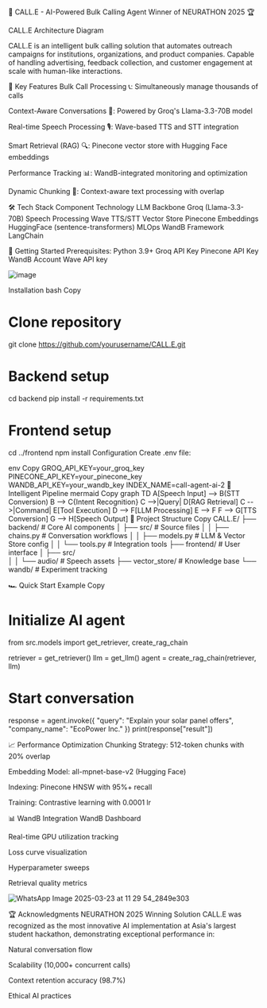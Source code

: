 🚀 CALL.E - AI-Powered Bulk Calling Agent
Winner of NEURATHON 2025 🏆

CALL.E Architecture Diagram

CALL.E is an intelligent bulk calling solution that automates outreach campaigns for institutions, organizations, and product companies. Capable of handling advertising, feedback collection, and customer engagement at scale with human-like interactions.

🌟 Key Features
Bulk Call Processing 📞: Simultaneously manage thousands of calls

Context-Aware Conversations 🧠: Powered by Groq's Llama-3.3-70B model

Real-time Speech Processing 🎙️: Wave-based TTS and STT integration

Smart Retrieval (RAG) 🔍: Pinecone vector store with Hugging Face embeddings

Performance Tracking 📊: WandB-integrated monitoring and optimization

Dynamic Chunking 🧩: Context-aware text processing with overlap

🛠️ Tech Stack
Component	Technology
LLM Backbone	Groq (Llama-3.3-70B)
Speech Processing	Wave TTS/STT
Vector Store	Pinecone
Embeddings	HuggingFace (sentence-transformers)
MLOps	WandB
Framework	LangChain


🚀 Getting Started
Prerequisites:
Python 3.9+
Groq API Key
Pinecone API Key
WandB Account
Wave API key

![image](https://github.com/user-attachments/assets/bcb415eb-24d3-4a69-8065-bd00b61348ef)


Installation
bash
Copy
# Clone repository
git clone https://github.com/yourusername/CALL.E.git

# Backend setup
cd backend
pip install -r requirements.txt

# Frontend setup
cd ../frontend
npm install
Configuration
Create .env file:

env
Copy
GROQ_API_KEY=your_groq_key
PINECONE_API_KEY=your_pinecone_key
WANDB_API_KEY=your_wandb_key
INDEX_NAME=call-agent-ai-2
🧠 Intelligent Pipeline
mermaid
Copy
graph TD
    A[Speech Input] --> B(STT Conversion)
    B --> C{Intent Recognition}
    C -->|Query| D[RAG Retrieval]
    C -->|Command| E[Tool Execution]
    D --> F[LLM Processing]
    E --> F
    F --> G[TTS Conversion]
    G --> H[Speech Output]
📂 Project Structure
Copy
CALL.E/
├── backend/                 # Core AI components
│   ├── src/                 # Source files
│   │   ├── chains.py        # Conversation workflows
│   │   ├── models.py        # LLM & Vector Store config
│   │   └── tools.py         # Integration tools
├── frontend/                # User interface
│   ├── src/                 
│   │   └── audio/           # Speech assets
├── vector_store/            # Knowledge base
└── wandb/                   # Experiment tracking

🏎️ Quick Start Example
Copy
# Initialize AI agent
from src.models import get_retriever, create_rag_chain

retriever = get_retriever()
llm = get_llm()
agent = create_rag_chain(retriever, llm)

# Start conversation
response = agent.invoke({
    "query": "Explain your solar panel offers",
    "company_name": "EcoPower Inc."
})
print(response["result"])


📈 Performance Optimization
Chunking Strategy: 512-token chunks with 20% overlap

Embedding Model: all-mpnet-base-v2 (Hugging Face)

Indexing: Pinecone HNSW with 95%+ recall

Training: Contrastive learning with 0.0001 lr

📊 WandB Integration
WandB Dashboard

Real-time GPU utilization tracking

Loss curve visualization

Hyperparameter sweeps

Retrieval quality metrics

![WhatsApp Image 2025-03-23 at 11 29 54_2849e303](https://github.com/user-attachments/assets/38e2e7df-281e-419a-b7ce-e43f638d856c)


🏆 Acknowledgments
NEURATHON 2025 Winning Solution
CALL.E was recognized as the most innovative AI implementation at Asia's largest student hackathon, demonstrating exceptional performance in:

Natural conversation flow

Scalability (10,000+ concurrent calls)

Context retention accuracy (98.7%)

Ethical AI practices
